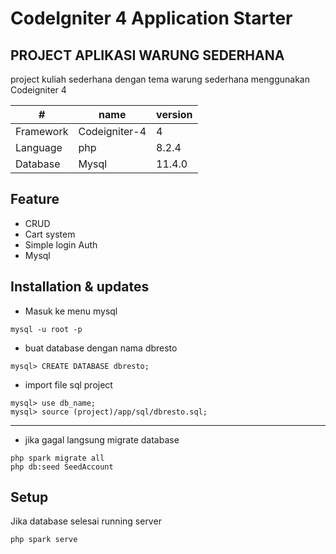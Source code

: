 # CodeIgniter 4 Application Starter

## PROJECT APLIKASI WARUNG SEDERHANA

project kuliah sederhana dengan tema warung sederhana menggunakan Codeigniter 4

|       #       | name           | version  |
|---------------|----------------|----------|
| Framework     | Codeigniter-4  |    4     |
| Language      | php            |  8.2.4   |
| Database      | Mysql          |  11.4.0  |

## Feature
+ CRUD
+ Cart system
+ Simple login Auth
+ Mysql

## Installation & updates
- Masuk ke menu mysql
~~~~{.bash}
mysql -u root -p
~~~~
- buat database dengan nama dbresto
~~~~{.bash}
mysql> CREATE DATABASE dbresto;
~~~~
- import file sql project
~~~~{.bash}
mysql> use db_name;
mysql> source (project)/app/sql/dbresto.sql;
~~~~
---------------
- jika gagal langsung migrate database
~~~~{.bash}
php spark migrate all
php db:seed SeedAccount
~~~~
## Setup

Jika database selesai running server
~~~~{.bash}
php spark serve
~~~~

